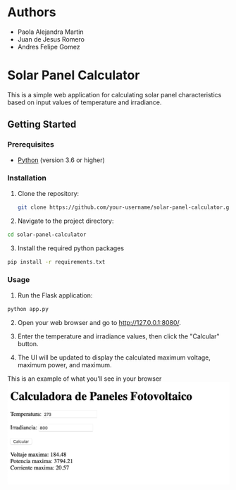 # Authors
- Paola Alejandra Martin
- Juan de Jesus Romero
- Andres Felipe Gomez

# Solar Panel Calculator

This is a simple web application for calculating solar panel characteristics based on input values of temperature and irradiance.

## Getting Started

### Prerequisites

- [Python](https://www.python.org/) (version 3.6 or higher)

### Installation

1. Clone the repository:

   ```bash
   git clone https://github.com/your-username/solar-panel-calculator.git
   ```
2. Navigate to the project directory:
```bash
cd solar-panel-calculator
```
3. Install the required python packages
```bash
pip install -r requirements.txt
```
### Usage
1. Run the Flask application:
```bash
python app.py
```
2. Open your web browser and go to http://127.0.0.1:8080/.

3. Enter the temperature and irradiance values, then click the "Calcular" button.

4. The UI will be updated to display the calculated maximum voltage, maximum power, and maximum.

This is an example of what you'll see in your browser
<img src="CalculadoraPanelFotovoltaico.jpg" alt="Ejemplo" title="Imagen Calculadora">

